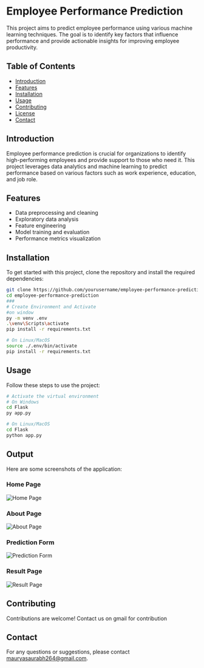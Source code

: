 # Employee Performance Prediction

This project aims to predict employee performance using various machine learning techniques. The goal is to identify key factors that influence performance and provide actionable insights for improving employee productivity.

## Table of Contents

- [Introduction](#introduction)
- [Features](#features)
- [Installation](#installation)
- [Usage](#usage)
- [Contributing](#contributing)
- [License](#license)
- [Contact](#contact)

## Introduction

Employee performance prediction is crucial for organizations to identify high-performing employees and provide support to those who need it. This project leverages data analytics and machine learning to predict performance based on various factors such as work experience, education, and job role.

## Features

- Data preprocessing and cleaning
- Exploratory data analysis
- Feature engineering
- Model training and evaluation
- Performance metrics visualization

## Installation

To get started with this project, clone the repository and install the required dependencies:

```bash
git clone https://github.com/yourusername/employee-performance-prediction.git
cd employee-performance-prediction
###
# Create Environment and Activate
#on window
py -m venv .env
.\venv\Scripts\activate
pip install -r requirements.txt

# On Linux/MacOS
source ./.env/bin/activate
pip install -r requirements.txt
```

## Usage

Follow these steps to use the project:

```bash
# Activate the virtual environment
# On Windows
cd Flask
py app.py

# On Linux/MacOS
cd Flask
python app.py


```

## Output

Here are some screenshots of the application:

### Home Page

![Home Page](Outputs/Home.png)

### About Page

![About Page](Outputs/About.png)

### Prediction Form

![Prediction Form](Outputs/Predict.png)

### Result Page

![Result Page](Outputs/Result.png)

## Contributing

Contributions are welcome! Contact us on gmail for contribution

## Contact

For any questions or suggestions, please contact [mauryasaurabh264@gmail.com](mauryasaurabh264@gmail.com).
